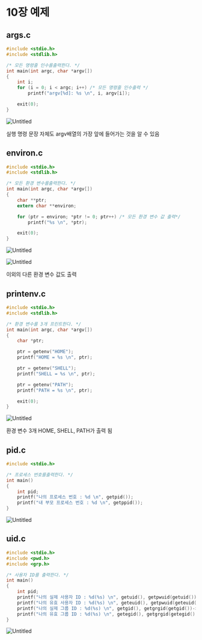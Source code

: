 # 10장 예제

## args.c

```c
#include <stdio.h>
#include <stdlib.h>

/* 모든 명령줄 인수를출력한다. */
int main(int argc, char *argv[])
{
    int i;
    for (i = 0; i < argc; i++) /* 모든 명령줄 인수출력 */
        printf("argv[%d]: %s \n", i, argv[i]);

    exit(0);
}
```

![Untitled](10%E1%84%8C%E1%85%A1%E1%86%BC%20%E1%84%8B%E1%85%A8%E1%84%8C%E1%85%A6%20132e7c12a85c4f79a58a12e4d0f4f3ed/Untitled.png)

실행 명령 문장 자체도 argv배열의 가장 앞에 들어가는 것을 알 수 있음

## environ.c

```c
#include <stdio.h>
#include <stdlib.h>

/* 모든 환경 변수를출력한다. */
int main(int argc, char *argv[])
{
    char **ptr;
    extern char **environ;

    for (ptr = environ; *ptr != 0; ptr++) /* 모든 환경 변수 값 출력*/
        printf("%s \n", *ptr);

    exit(0);
}
```

![Untitled](10%E1%84%8C%E1%85%A1%E1%86%BC%20%E1%84%8B%E1%85%A8%E1%84%8C%E1%85%A6%20132e7c12a85c4f79a58a12e4d0f4f3ed/Untitled%201.png)

![Untitled](10%E1%84%8C%E1%85%A1%E1%86%BC%20%E1%84%8B%E1%85%A8%E1%84%8C%E1%85%A6%20132e7c12a85c4f79a58a12e4d0f4f3ed/Untitled%202.png)

이외의 다른 환경 변수 값도 출력

## printenv.c

```c
#include <stdio.h>
#include <stdlib.h>

/* 환경 변수를 3개 프린트한다. */
int main(int argc, char *argv[])
{
    char *ptr;

    ptr = getenv("HOME");
    printf("HOME = %s \n", ptr);

    ptr = getenv("SHELL");
    printf("SHELL = %s \n", ptr);

    ptr = getenv("PATH");
    printf("PATH = %s \n", ptr);

    exit(0);
}
```

![Untitled](10%E1%84%8C%E1%85%A1%E1%86%BC%20%E1%84%8B%E1%85%A8%E1%84%8C%E1%85%A6%20132e7c12a85c4f79a58a12e4d0f4f3ed/Untitled%203.png)

환경 변수 3개 HOME, SHELL, PATH가 출력 됨

## pid.c

```c
#include <stdio.h>

/* 프로세스 번호를출력한다. */
int main()
{
    int pid;
    printf("나의 프로세스 번호 : %d \n", getpid());
    printf("내 부모 프로세스 번호 : %d \n", getppid());
}
```

![Untitled](10%E1%84%8C%E1%85%A1%E1%86%BC%20%E1%84%8B%E1%85%A8%E1%84%8C%E1%85%A6%20132e7c12a85c4f79a58a12e4d0f4f3ed/Untitled%204.png)

## uid.c

```c
#include <stdio.h>
#include <pwd.h>
#include <grp.h>

/* 사용자 ID를 출력한다. */
int main()
{
    int pid;
    printf("나의 실제 사용자 ID : %d(%s) \n", getuid(), getpwuid(getuid())->pw_name);
    printf("나의 유효 사용자 ID : %d(%s) \n", geteuid(), getpwuid(geteuid())->pw_name);
    printf("나의 실제 그룹 ID : %d(%s) \n", getgid(), getgrgid(getgid())->gr_name);
    printf("나의 유효 그룹 ID : %d(%s) \n", getegid(), getgrgid(getegid())->gr_name);
}
```

![Untitled](10%E1%84%8C%E1%85%A1%E1%86%BC%20%E1%84%8B%E1%85%A8%E1%84%8C%E1%85%A6%20132e7c12a85c4f79a58a12e4d0f4f3ed/Untitled%205.png)
